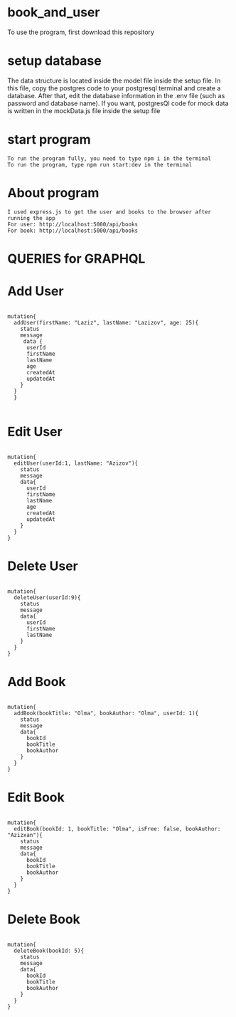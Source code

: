 # book_and_user
 
To use the program, first download this repository
 
# setup database

The data structure is located inside the model file inside the setup file. In this file, copy the postgres code to your postgresql terminal and create a database. After that, edit the database information in the .env file (such as password and database name).
If you want, postgresQl code for mock data is written in the mockData.js file inside the setup file


# start program
```
To run the program fully, you need to type npm i in the terminal
To run the program, type npm run start:dev in the terminal
```

# About program
```
I used express.js to get the user and books to the browser after running the app
For user: http://localhost:5000/api/books
For book: http://localhost:5000/api/books
```

# QUERIES for GRAPHQL


# Add User
```

mutation{
  addUser(firstName: "Laziz", lastName: "Lazizov", age: 25){
    status
    message
     data {
      userId
      firstName
      lastName
      age
      createdAt
      updatedAt
    }
  } 
  }


```

# Edit User
```

mutation{
  editUser(userId:1, lastName: "Azizov"){
    status
    message
    data{
      userId
      firstName
      lastName
      age
      createdAt
      updatedAt
    }
  }
}

```

# Delete User
```

mutation{
  deleteUser(userId:9){
    status
    message
    data{
      userId
      firstName
      lastName
    }
  }
}

```

# Add Book
```

mutation{
  addBook(bookTitle: "Olma", bookAuthor: "Olma", userId: 1){
    status
    message
    data{
      bookId
      bookTitle
      bookAuthor    
    }
  }
}

```

# Edit Book 
```

mutation{
  editBook(bookId: 1, bookTitle: "Olma", isFree: false, bookAuthor: "Azizxan"){
    status
    message
    data{
      bookId
      bookTitle
      bookAuthor
    }
  }
}

```

# Delete Book
```

mutation{
  deleteBook(bookId: 5){
    status
    message
    data{
      bookId
      bookTitle
      bookAuthor
    }
  }
}

```
